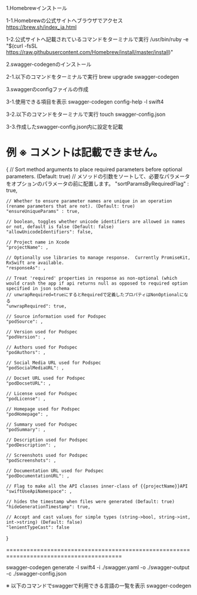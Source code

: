 
1.Homebrewインストール

1-1.Homebrewの公式サイトへブラウザでアクセス
https://brew.sh/index_ja.html

1-2.公式サイトへ記載されているコマンドをターミナルで実行
/usr/bin/ruby -e "$(curl -fsSL https://raw.githubusercontent.com/Homebrew/install/master/install)"

2.swagger-codegenのインストール

2-1.以下のコマンドをターミナルで実行
brew upgrade swagger-codegen

3.swaggerのconfigファイルの作成

3-1.使用できる項目を表示
swagger-codegen config-help -l swift4

3-2.以下のコマンドをターミナルで実行
touch swagger-config.json 

3-3.作成したswagger-config.json内に設定を記載

例
※ コメントは記載できません。
========================================================================================

{
    // Sort method arguments to place required parameters before optional parameters. (Default: true)
    // メソッドの引数をソートして、必要なパラメータをオプションのパラメータの前に配置します。
    "sortParamsByRequiredFlag" : true,

    // Whether to ensure parameter names are unique in an operation (rename parameters that are not). (Default: true)
    "ensureUniqueParams" : true,

    // boolean, toggles whether unicode identifiers are allowed in names or not, default is false (Default: false)
    "allowUnicodeIdentifiers": false,

    // Project name in Xcode
    "projectName": ,

    // Optionally use libraries to manage response.  Currently PromiseKit, RxSwift are available.
    "responseAs": ,

    // Treat 'required' properties in response as non-optional (which would crash the app if api returns null as opposed to required option specified in json schema
    // unwrapRequired=trueにするとRequiredで定義したプロパティはNonOptionalになる
    "unwrapRequired": true,

    // Source information used for Podspec
    "podSource": ,

    // Version used for Podspec
    "podVersion": ,

    // Authors used for Podspec
    "podAuthors": ,

    // Social Media URL used for Podspec
    "podSocialMediaURL": ,

    // Docset URL used for Podspec
    "podDocsetURL": ,    

    // License used for Podspec
    "podLicense": ,

    // Homepage used for Podspec
    "podHomepage": ,

    // Summary used for Podspec
    "podSummary": ,

    // Description used for Podspec
    "podDescription": ,

    // Screenshots used for Podspec
    "podScreenshots": ,

    // Documentation URL used for Podspec
    "podDocumentationURL": ,

    // Flag to make all the API classes inner-class of {{projectName}}API
    "swiftUseApiNamespace": ,

    // hides the timestamp when files were generated (Default: true)
    "hideGenerationTimestamp": true,

    // Accept and cast values for simple types (string->bool, string->int, int->string) (Default: false)
    "lenientTypeCast": false

}

========================================================================================













swagger-codegen generate -l swift4 -i ./swagger.yaml -o ./swagger-output -c ./swagger-config.json

※ 以下のコマンドでswaggerで利用できる言語の一覧を表示
swagger-codegen